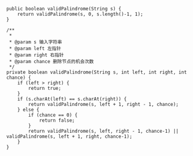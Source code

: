     public boolean validPalindrome(String s) {
        return validPalindrome(s, 0, s.length()-1, 1);
    }

    /**
     *
     * @param s 输入字符串
     * @param left 左指针
     * @param right 右指针
     * @param chance 删除节点的机会次数
     */
    private boolean validPalindrome(String s, int left, int right, int chance) {
        if (left > right) {
            return true;
        }
        if (s.charAt(left) == s.charAt(right)) {
            return validPalindrome(s, left + 1, right - 1, chance);
        } else {
            if (chance == 0) {
                return false;
            }
            return validPalindrome(s, left, right - 1, chance-1) || validPalindrome(s, left + 1, right, chance-1);
        }
    }